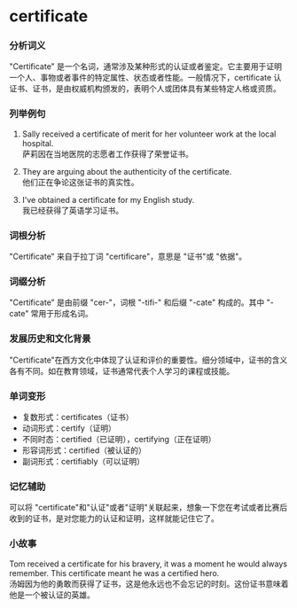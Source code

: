 # certificate

### 分析词义

  

"Certificate" 是一个名词，通常涉及某种形式的认证或者鉴定。它主要用于证明一个人、事物或者事件的特定属性、状态或者性能。一般情况下，certificate 认证书、证书，是由权威机构颁发的，表明个人或团体具有某些特定人格或资质。

  

### 列举例句

  

1.  Sally received a certificate of merit for her volunteer work at the local hospital.  
    萨莉因在当地医院的志愿者工作获得了荣誉证书。
    
      
    
2.  They are arguing about the authenticity of the certificate.  
    他们正在争论这张证书的真实性。
    
      
    
3.  I've obtained a certificate for my English study.  
    我已经获得了英语学习证书。
    
      
    

  

### 词根分析

  

"Certificate" 来自于拉丁词 "certificare"，意思是 "证书"或 "依据"。

  

### 词缀分析

  

"Certificate" 是由前缀 "cer-"，词根 "-tifi-" 和后缀 "-cate" 构成的。其中 "-cate" 常用于形成名词。

  

### 发展历史和文化背景

  

"Certificate"在西方文化中体现了认证和评价的重要性。细分领域中，证书的含义各有不同。如在教育领域，证书通常代表个人学习的课程或技能。

  

### 单词变形

  

*   复数形式：certificates（证书）
*   动词形式：certify（证明）
*   不同时态：certified（已证明），certifying（正在证明）
*   形容词形式：certified（被认证的）
*   副词形式：certifiably（可以证明）

  

### 记忆辅助

  

可以将 "certificate"和"认证"或者"证明"关联起来，想象一下您在考试或者比赛后收到的证书，是对您能力的认证和证明，这样就能记住它了。

  

### 小故事

  

Tom received a certificate for his bravery, it was a moment he would always remember. This certificate meant he was a certified hero.  
汤姆因为他的勇敢而获得了证书，这是他永远也不会忘记的时刻。这份证书意味着他是一个被认证的英雄。
